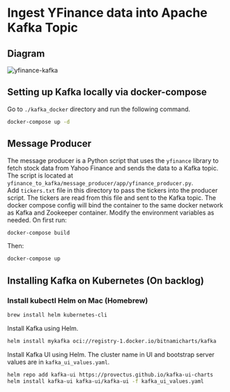 # Ingest YFinance data into Apache Kafka Topic

## Diagram
![yfinance-kafka](https://github.com/zhaohan-dong/etl-yfinance-kafka-beam/assets/65422392/938b50cf-6e00-411a-905e-8a968a2faf85)

## Setting up Kafka locally via docker-compose
Go to `./kafka_docker` directory and run the following command.
```bash
docker-compose up -d
```

## Message Producer
The message producer is a Python script that uses the `yfinance` library to fetch stock data from Yahoo Finance and sends the data to a Kafka topic. The script is located at `yfinance_to_kafka/message_producer/app/yfinance_producer.py`.<br />
Add `tickers.txt` file in this directory to pass the tickers into the producer script. The tickers are read from this file and sent to the Kafka topic.
The docker compose config will bind the container to the same docker network as Kafka and Zookeeper container. Modify the environment variables as needed.
On first run:
```bash
docker-compose build
```
Then:
```bash
docker-compose up
```

## Installing Kafka on Kubernetes (On backlog)
### Install kubectl Helm on Mac (Homebrew)
```bash
brew install helm kubernetes-cli
```
Install Kafka using Helm.
```bash
helm install mykafka oci://registry-1.docker.io/bitnamicharts/kafka
```
Install Kafka UI using Helm. The cluster name in UI and bootstrap server values are in `kafka_ui_values.yaml`.
```bash
helm repo add kafka-ui https://provectus.github.io/kafka-ui-charts
helm install kafka-ui kafka-ui/kafka-ui -f kafka_ui_values.yaml
```

